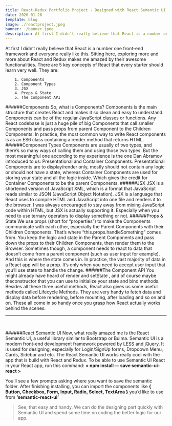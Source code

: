 ```yaml
---
title: React-Redux Portfolio Project - Designed with React Semantic UI
date: 2020-01-26
template: blog
image: ./reactproject.jpeg
banner: ./banner.jpeg
description: At first I didn’t really believe that React is a number one front-end framework and everyone really like this. Sitting here, exploring more and more about React and Redux makes me amazed by their awesome functionalities.
---
```


At first I didn’t really believe that React is a number one front-end framework and everyone really like this. Sitting here, exploring more and more about React and Redux makes me amazed by their awesome functionalities. There are 5 key concepts of React that every starter should learn very well. They are:

        1. Components
        2. Component Types
        3. JSX
        4. Props & State
        5. The Component API

######Components
So, what is Components? Components is the main structure that creates React and makes it so clean and easy to understand. Components can be of the regular JavaScript classes or functions. Any React codebase is just a huge pile of big Components that call smaller Components and pass props from parent Component to the Children Components.
In practice, the most common way to write React components is as an ES6 class containing a render method that returns HTML.
######Component Types
Components are usually of two types, and there’s so many ways of calling them and using those two types. But the most meaningful one according to my experience is the one Dan Abramov introduced to us: Presentational and Container Components.
Presentational Components are to display/render only, mostly should not contain any logic or should not have a state, whereas Container Components are used for storing your state and all the logic inside. Which gives the credit for Container Components to be the parent Components.
######JSX
JSX is a shortened version of JavaScript XML, which is a format that JavaScript reads similar to JSON (JavaScript Object Notation). JSX is a language that React uses to compile HTML and JavaScript into one file and renders it to the browser. I was always encouraged to stay away from mixing JavaScript code within HTML, but JSX is actually supporting it. Especially when you need to use ternary operators to display something or not.
######Props & State
We use props (short for “properties”) to make the Components communicate with each other, especially the Parent Components with their Children Components. That’s where “this.props.handleSomething” comes from. You keep the logic and state in the Parent Components and pass down the props to their Children Components, then render them to the Browser.
Sometimes though, a component needs to react to data that doesn’t come from a parent component (such as user input for example). And this is where the state comes in.
In practice, the vast majority of data in a React app will be a prop. It’s only when you need to accept user input that you’ll use state to handle the change.
######The Component API
You might already have heard of render and setState , and of course maybe theconstructor that you can use to initialize your state and bind methods. Besides all these three useful methods, React also gives us some useful methods called Lifecycle Methods. They are very handy to fetch data and display data before rendering, before mounting, after loading and so on and on. These all come in so handy once you grasp how React actually works behind the scenes.

---

<br>

######React Semantic UI
Now, what really amazed me is the React Semantic UI, a useful library similar to Bootstrap or Bulma. Semantic UI is a modern front-end development framework powered by LESS and jQuery. It is used for designing, especially for Login/SignUp forms, Dropdown Menu, Cards, Sidebar and etc.
The React Semantic UI works really cool with the app that is build with React and Redux.
To be able to use Semantic UI React in your React app, run this command:
**< npm install — save semantic-ui-react >**

You’ll see a few prompts asking where you want to save the semantic folder. After finishing installing, you can import the components like **{ Button, Checkbox, Form, Input, Radio, Select, TextArea }** you’d like to use from **‘semantic-react-ui’**

> See, that easy and handy. We can do the designing part quickly with Semantic UI and spend some time on coding the better logic for our app.
